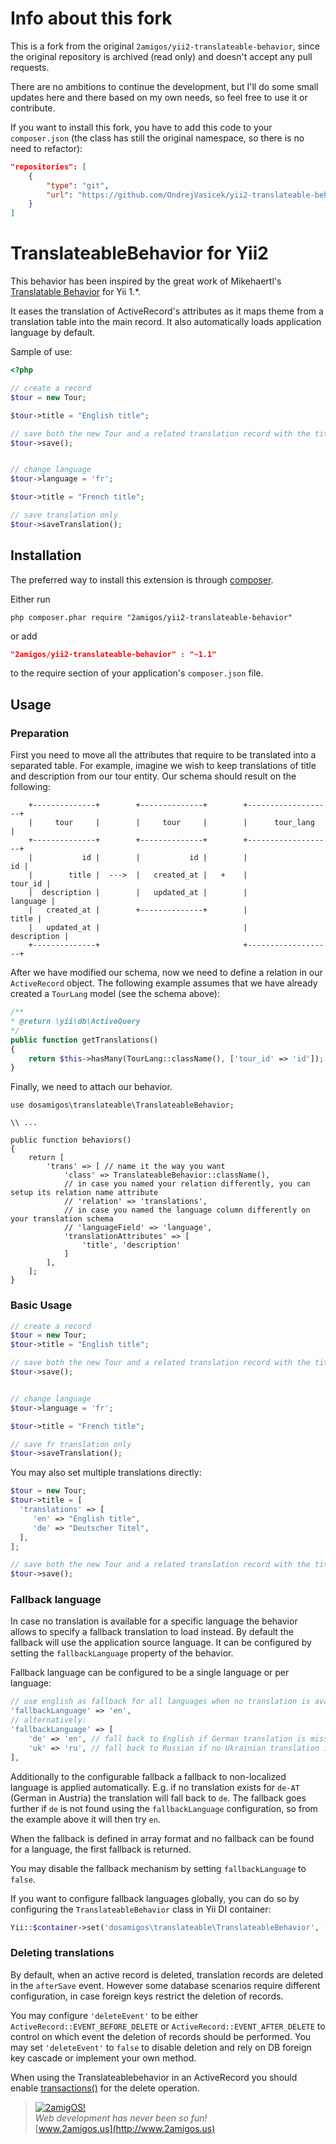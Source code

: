 # Info about this fork

This is a fork from the original `2amigos/yii2-translateable-behavior`, since the original repository is archived (read only) and doesn't accept any pull requests.

There are no ambitions to continue the development, but I'll do some small updates here and there based on my own needs, so feel free to use it or contribute.

If you want to install this fork, you have to add this code to your `composer.json` (the class has still the original namespace, so there is no need to refactor):

```json
"repositories": [
    {
        "type": "git",
        "url": "https://github.com/OndrejVasicek/yii2-translateable-behavior.git"
    }
]
```

TranslateableBehavior for Yii2
==============================

This behavior has been inspired by the great work of Mikehaertl's
[Translatable Behavior](https://github.com/mikehaertl/translatable) for Yii 1.*.

It eases the translation of ActiveRecord's attributes as it maps theme from a translation table into the main record. It
also automatically loads application language by default.

Sample of use:

```php
<?php

// create a record
$tour = new Tour;

$tour->title = "English title";

// save both the new Tour and a related translation record with the title
$tour->save();


// change language
$tour->language = 'fr';

$tour->title = "French title";

// save translation only
$tour->saveTranslation();

```

Installation
------------

The preferred way to install this extension is through [composer](http://getcomposer.org/download/).

Either run

```
php composer.phar require "2amigos/yii2-translateable-behavior"
```
or add

```json
"2amigos/yii2-translateable-behavior" : "~1.1"
```

to the require section of your application's `composer.json` file.

Usage
-----

### Preparation

First you need to move all the attributes that require to be translated into a separated table. For example, imagine we
wish to keep translations of title and description from our tour entity. Our schema should result on the following:

```
    +--------------+        +--------------+        +-------------------+
    |     tour     |        |     tour     |        |      tour_lang    |
    +--------------+        +--------------+        +-------------------+
    |           id |        |           id |        |                id |
    |        title |  --->  |   created_at |   +    |           tour_id |
    |  description |        |   updated_at |        |          language |
    |   created_at |        +--------------+        |             title |
    |   updated_at |                                |       description |
    +--------------+                                +-------------------+

```

After we have modified our schema, now we need to define a relation in our `ActiveRecord` object. The following example
assumes that we have already created a `TourLang` model (see the schema above):

```php
/**
* @return \yii\db\ActiveQuery
*/
public function getTranslations()
{
    return $this->hasMany(TourLang::className(), ['tour_id' => 'id']);
}
```

Finally, we need to attach our behavior.

```
use dosamigos\translateable\TranslateableBehavior;

\\ ...

public function behaviors()
{
    return [
        'trans' => [ // name it the way you want
            'class' => TranslateableBehavior::className(),
            // in case you named your relation differently, you can setup its relation name attribute
            // 'relation' => 'translations',
            // in case you named the language column differently on your translation schema
            // 'languageField' => 'language',
            'translationAttributes' => [
                'title', 'description'
            ]
        ],
    ];
}
```

### Basic Usage


```php
// create a record
$tour = new Tour;
$tour->title = "English title";

// save both the new Tour and a related translation record with the title
$tour->save();


// change language
$tour->language = 'fr';

$tour->title = "French title";

// save fr translation only
$tour->saveTranslation();
```

You may also set multiple translations directly:

```php
$tour = new Tour;
$tour->title = [
  'translations' => [
     'en' => "English title",
     'de' => "Deutscher Titel",
  ],
];

// save both the new Tour and a related translation record with the title
$tour->save();
```

### Fallback language

In case no translation is available for a specific language the behavior allows to specify a fallback translation to load instead.
By default the fallback will use the application source language. It can be configured by setting the `fallbackLanguage` property of the behavior.

Fallback language can be configured to be a single language or per language:

```php
// use english as fallback for all languages when no translation is available
'fallbackLanguage' => 'en',
// alternatively:
'fallbackLanguage' => [
    'de' => 'en', // fall back to English if German translation is missing
    'uk' => 'ru', // fall back to Russian if no Ukrainian translation is available
],
```

Additionally to the configurable fallback a fallback to non-localized language is applied automatically.
E.g. if no translation exists for `de-AT` (German in Austria) the translation will fall back to `de`.
The fallback goes further if `de` is not found using the `fallbackLanguage` configuration, so from the example
above it will then try `en`.

When the fallback is defined in array format and no fallback can be found for a language, the first fallback is returned.

You may disable the fallback mechanism by setting `fallbackLanguage` to `false`.

If you want to configure fallback languages globally, you can do so by configuring the `TranslateableBehavior` class
in Yii DI container:

```php
Yii::$container->set('dosamigos\translateable\TranslateableBehavior', ['fallbackLanguage' => 'de']);
```


### Deleting translations

By default, when an active record is deleted, translation records are deleted in the `afterSave` event.
However some database scenarios require different configuration, in case foreign keys restrict the deletion of records.

You may configure `'deleteEvent'` to be either `ActiveRecord::EVENT_BEFORE_DELETE` or `ActiveRecord::EVENT_AFTER_DELETE` to
control on which event the deletion of records should be performed.
You may set `'deleteEvent'` to `false` to disable deletion and rely on DB foreign key cascade or implement your own method.

When using the Translateablebehavior in an ActiveRecord you should enable [transactions()](https://www.yiiframework.com/doc/api/2.0/yii-db-activerecord#transactions()-detail)
for the delete operation.

> [![2amigOS!](http://www.gravatar.com/avatar/55363394d72945ff7ed312556ec041e0.png)](http://www.2amigos.us)  
<i>Web development has never been so fun!</i>  
[www.2amigos.us](http://www.2amigos.us)
